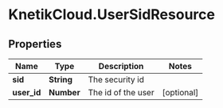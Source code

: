 # KnetikCloud.UserSidResource

## Properties
Name | Type | Description | Notes
------------ | ------------- | ------------- | -------------
**sid** | **String** | The security id | 
**user_id** | **Number** | The id of the user | [optional] 


